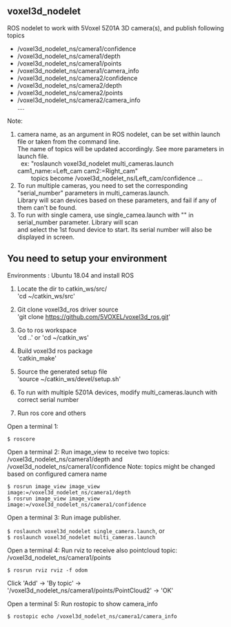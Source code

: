 voxel3d_nodelet
----------------------
ROS nodelet to work with 5Voxel 5Z01A 3D camera(s), and publish following topics  
 - /voxel3d_nodelet_ns/camera1/confidence  
 - /voxel3d_nodelet_ns/camera1/depth  
 - /voxel3d_nodelet_ns/camera1/points  
 - /voxel3d_nodelet_ns/camera1/camera_info  
 - /voxel3d_nodelet_ns/camera2/confidence  
 - /voxel3d_nodelet_ns/camera2/depth  
 - /voxel3d_nodelet_ns/camera2/points  
 - /voxel3d_nodelet_ns/camera2/camera_info  
 ....
 
 Note:  
   1. camera name, as an argument in ROS nodelet, can be set within launch file or taken from the command line.  
      The name of topics will be updated accordingly. See more parameters in launch file.  
          &nbsp;&nbsp;ex: "roslaunch voxel3d_nodelet multi_cameras.launch cam1_name:=Left_cam cam2:=Right_cam"  
          &nbsp;&nbsp;&nbsp;&nbsp;&nbsp;&nbsp;&nbsp;&nbsp;topics become /voxel3d_nodelet_ns/Left_cam/confidence ...  
   2. To run multiple cameras, you need to set the corresponding "serial_number" parameters in multi_cameras.launch.  
      Library will scan devices based on these parameters, and fail if any of them can't be found.  
   3. To run with single camera, use single_camea.launch with "" in serial_number parameter. Library will scan  
      and select the 1st found device to start. Its serial number will also be displayed in screen.


You need to setup your environment
--------------------------------------
Environments : Ubuntu 18.04 and install ROS  

1. Locate the dir to catkin_ws/src/  
  'cd ~/catkin_ws/src'  

2. Git clone voxel3d_ros driver source  
  'git clone https://github.com/5VOXEL/voxel3d_ros.git'  

3. Go to ros workspace  
  'cd ..' or 'cd ~/catkin_ws'  

4. Build voxel3d ros package  
  'catkin_make'  

5. Source the generated setup file  
  'source ~/catkin_ws/devel/setup.sh'  
  
6. To run with multiple 5Z01A devices, modify multi_cameras.launch with correct serial number  

7. Run ros core and others  

Open a terminal 1:

`$ roscore`

Open a terminal 2:
Run image_view to receive two topics: /voxel3d_nodelet_ns/camera1/depth and /voxel3d_nodelet_ns/camera1/confidence
Note: topics might be changed based on configured camera name

`$ rosrun image_view image_view image:=/voxel3d_nodelet_ns/camera1/depth`  
`$ rosrun image_view image_view image:=/voxel3d_nodelet_ns/camera1/confidence`  

Open a terminal 3:
Run image publisher.

`$ roslaunch voxel3d_nodelet single_camera.launch`, or  
`$ roslaunch voxel3d_nodelet multi_cameras.launch`  

Open a terminal 4:
Run rviz to receive also pointcloud topic: /voxel3d_nodelet_ns/camera1/points

`$ rosrun rviz rviz -f odom`

Click 'Add' -> 'By topic' -> '/voxel3d_nodelet_ns/camera1/points/PointCloud2' -> 'OK'

Open a terminal 5:
Run rostopic to show camera_info

`$ rostopic echo /voxel3d_nodelet_ns/camera1/camera_info`

